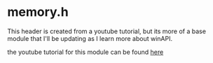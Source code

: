 # memory.h

This header is created from a youtube tutorial, but its more of a base module that I'll be updating as I learn more about winAPI. 

the youtube tutorial for this module can be found [here](https://www.youtube.com/watch?v=i4LI9iK6qXM)
